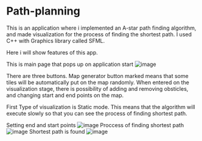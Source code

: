 # Path-planning
This is an application where i implemented an A-star path finding algorithm, and made visualization for the process of finding the shortest path.
I used C++ with Graphics library called SFML.

Here i will show features of this app.

This is main page that pops up on application start
![image](https://user-images.githubusercontent.com/76881722/228042879-dfc1ff29-2cd8-4d21-8cf1-17e8e2735d53.png)

There are three buttons. Map generator button marked means that some tiles will be automatically put on the map randomly.
When entered on the visualization stage, there is possibility of adding and removing obsticles, and changing start and end points on the map.

First Type of visualization is Static mode. This means that the algorithm will execute slowly so that you can see the process of finding shortest path.

Setting end and start points
![image](https://user-images.githubusercontent.com/76881722/228043820-3a42d0aa-93ce-4ccd-8e35-3e14b50632d0.png)
Proccess of finding shortest path
![image](https://user-images.githubusercontent.com/76881722/228044577-c0257810-a23e-443a-9575-671634d8f0cc.png)
Shortest path is found
![image](https://user-images.githubusercontent.com/76881722/228044676-c6f73b57-0004-4959-ba54-28fd7c50a509.png)



